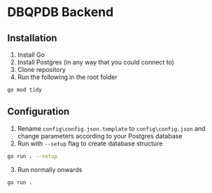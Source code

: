 # DBQPDB Backend
## Installation
1. Install Go
2. Install Postgres (in any way that you could connect to)
3. Clone repository
4. Run the following in the root folder
```bash
go mod tidy
```
## Configuration
1. Rename `config\config.json.template` to `config\config.json` and change parameters according to your Postgres database
2. Run with `--setup` flag to create database structure
```bash
go run . --setup
```
3. Run normally onwards
```bash
go run .
```